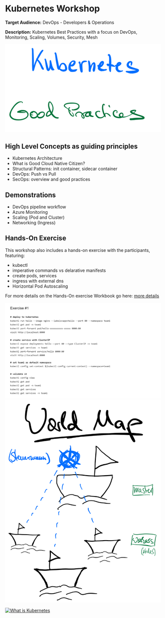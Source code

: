 # Kubernetes Workshop

**Target Audience:** DevOps - Developers & Operations

**Description:** Kubernetes Best Practices with a focus on DevOps, Monitoring, Scaling, Volumes, Security, Mesh

![](./docs/images/headline.png)


## High Level Concepts as guiding principles

* Kubernetes Architecture
* What is Good Cloud Native Citizen?
* Structural Patterns: init container, sidecar container
* DevOps: Push vs Pull
* SecOps: overview and good practices

## Demonstrations

* DevOps pipeline workflow
* Azure Monitoring
* Scaling (Pod and Cluster)
* Networking (Ingress)

## Hands-On Exercise

This workshop also includes a hands-on exercise with the participants, featuring:

* kubectl
* imperative commands vs delarative manifests
* create pods, services
* ingress with external dns
* Horizontal Pod Autoscaling

For more details on the Hands-On exercise Workbook go here: [more details](./docs/hands-on)


![](./docs/images/exercise.png)
![](./docs/images/world-map.png)


[![What is Kubernetes](https://yt-embed.herokuapp.com/embed?v=VnvRFRk_51k)](https://www.youtube.com/watch?v=VnvRFRk_51k "What is Kubernetes?")

